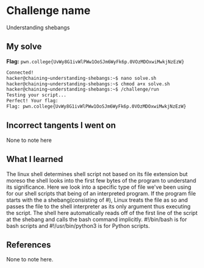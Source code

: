 # Challenge name
Understanding shebangs

## My solve
**Flag:** `pwn.college{UvWy8G1ivWlPWw1OoSJm6WyFk6p.0VOzMDOxwiMwkjNzEzW}`

```bash
Connected!                                                                        
hacker@chaining~understanding-shebangs:~$ nano solve.sh
hacker@chaining~understanding-shebangs:~$ chmod a+x solve.sh
hacker@chaining~understanding-shebangs:~$ /challenge/run
Testing your script...
Perfect! Your flag:
Flag: pwn.college{UvWy8G1ivWlPWw1OoSJm6WyFk6p.0VOzMDOxwiMwkjNzEzW}
```

## Incorrect tangents I went on
None to note here


## What I learned
The linux shell determines shell script not based on its file extension but moreso the shell looks into the first few bytes of the program to understand its significance. Here we look into a specific type of file we've been using for our shell scripts that being of an interpreted program. If the program file starts with the a shebang(consisting of #), Linux treats the file as so and passes the file to the shell interpreter as its only argument thus executing the script. The shell here automatically reads off of the first line of the script at the shebang and calls the bash command implicitly. #!/bin/bash is for bash scripts and #!/usr/bin/python3 is for Python scripts.

## References
None to note here.